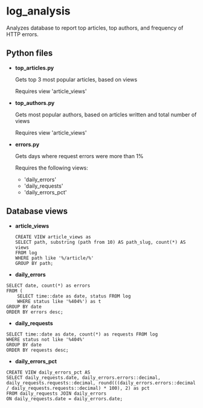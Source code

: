 # log_analysis
Analyzes database to report top articles, top authors, and frequency of HTTP errors.

## Python files

* __top_articles.py__

   Gets top 3 most popular articles, based on views

   Requires view 'article_views'

* __top_authors.py__

   Gets most popular authors, based on articles written and total number of views

   Requires view 'article_views'

* __errors.py__

   Gets days where request errors were more than 1%

   Requires the following views:
   * 'daily_errors'
   * 'daily_requests'
   * 'daily_errors_pct'

## Database views

* __article_views__
  
  ```
  CREATE VIEW article_views as
  SELECT path, substring (path from 10) AS path_slug, count(*) AS views
  FROM log
  WHERE path like '%/article/%'
  GROUP BY path;
  ```

* __daily_errors__

```
SELECT date, count(*) as errors
FROM (
	SELECT time::date as date, status FROM log
	WHERE status like '%404%') as t
GROUP BY date
ORDER BY errors desc;
```

* __daily_requests__

```
SELECT time::date as date, count(*) as requests FROM log
WHERE status not like '%404%'
GROUP BY date
ORDER BY requests desc;
```

* __daily_errors_pct__

```
CREATE VIEW daily_errors_pct AS
SELECT daily_requests.date, daily_errors.errors::decimal, daily_requests.requests::decimal, round(((daily_errors.errors::decimal / daily_requests.requests::decimal) * 100), 2) as pct
FROM daily_requests JOIN daily_errors 
ON daily_requests.date = daily_errors.date;
```
